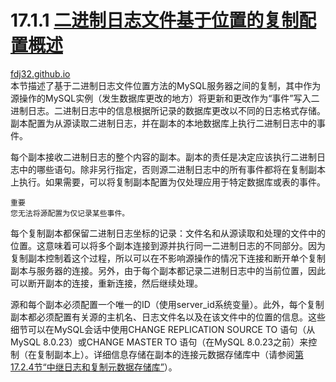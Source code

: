 17.1.1 [二进制日志文件基于位置的复制配置概述](https://dev.mysql.com/doc/refman/8.0/en/binlog-replication-configuration-overview.html)
===
[fdj32.github.io](https://fdj32.github.io)  
本节描述了基于二进制日志文件位置方法的MySQL服务器之间的复制，其中作为源操作的MySQL实例（发生数据库更改的地方）将更新和更改作为“事件”写入二进制日志。二进制日志中的信息根据所记录的数据库更改以不同的日志格式存储。副本配置为从源读取二进制日志，并在副本的本地数据库上执行二进制日志中的事件。

每个副本接收二进制日志的整个内容的副本。副本的责任是决定应该执行二进制日志中的哪些语句。除非另行指定，否则源二进制日志中的所有事件都将在复制副本上执行。如果需要，可以将复制副本配置为仅处理应用于特定数据库或表的事件。
```
重要
您无法将源配置为仅记录某些事件。
```
每个复制副本都保留二进制日志坐标的记录：文件名和从源读取和处理的文件中的位置。这意味着可以将多个副本连接到源并执行同一二进制日志的不同部分。因为复制副本控制着这个过程，所以可以在不影响源操作的情况下连接和断开单个复制副本与服务器的连接。另外，由于每个副本都记录二进制日志中的当前位置，因此可以断开副本的连接，重新连接，然后继续处理。

源和每个副本必须配置一个唯一的ID（使用server_id系统变量）。此外，每个复制副本都必须配置有关源的主机名、日志文件名以及在该文件中的位置的信息。这些细节可以在MySQL会话中使用CHANGE REPLICATION SOURCE TO 语句（从MySQL 8.0.23）或CHANGE MASTER TO 语句（在MySQL 8.0.23之前）来控制（在复制副本上）。详细信息存储在副本的连接元数据存储库中（请参阅[第17.2.4节“中继日志和复制元数据存储库”](https://dev.mysql.com/doc/refman/8.0/en/replica-logs.html)）。